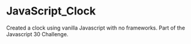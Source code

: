 # JavaScript_Clock

Created a clock using vanilla Javascript with no frameworks. Part of the Javascript 30 Challenge. 

